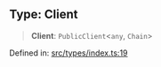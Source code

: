 
## Type: Client

> **Client**: `PublicClient`\<`any`, `Chain`\>

Defined in: [src/types/index.ts:19](https://github.com/centrifuge/centrifuge-sdk/blob/e8ba8663632aeb3b16074665a356e75ab51e8c4b/src/types/index.ts#L19)
